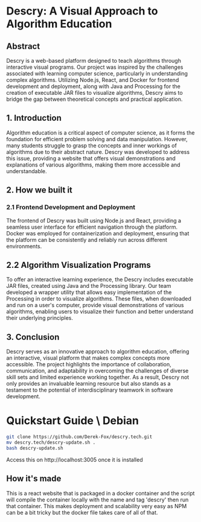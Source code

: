 # Descry: A Visual Approach to Algorithm Education 
## Abstract
Descry is a web-based platform designed to teach algorithms through interactive visual programs. Our project was inspired by the challenges associated with learning computer science, particularly in understanding complex algorithms. Utilizing Node.js, React, and Docker for frontend development and deployment, along with Java and Processing for the creation of executable JAR files to visualize algorithms, Descry aims to bridge the gap between theoretical concepts and practical application. 

## 1. Introduction
Algorithm education is a critical aspect of computer science, as it forms the foundation for efficient problem solving and data manipulation. However, many students struggle to grasp the concepts and inner workings of algorithms due to their abstract nature. Descry was developed to address this issue, providing a website that offers visual demonstrations and explanations of various algorithms, making them more accessible and understandable.

## 2. How we built it
### 2.1 Frontend Development and Deployment
The frontend of Descry was built using Node.js and React, providing a seamless user interface for efficient navigation through the platform. Docker was employed for containerization and deployment, ensuring that the platform can be consistently and reliably run across different environments.

## 2.2 Algorithm Visualization Programs
To offer an interactive learning experience, the Descry includes executable JAR files, created using Java and the Processing library. Our team developed a wrapper utility that allows easy implementation of the Processing in order to visualize algorithms. These files, when downloaded and run on a user's computer, provide visual demonstrations of various algorithms, enabling users to visualize their function and better understand their underlying principles.

## 3. Conclusion
Descry serves as an innovative approach to algorithm education, offering an interactive, visual platform that makes complex concepts more accessible. The project highlights the importance of collaboration, communication, and adaptability in overcoming the challenges of diverse skill sets and limited experience working together. As a result, Descry not only provides an invaluable learning resource but also stands as a testament to the potential of interdisciplinary teamwork in software development.


# Quickstart Guide \ Debian
```bash
git clone https://github.com/Derek-Fox/descry.tech.git
mv descry.tech/descry-update.sh .
bash descry-update.sh
```
Access this on http://localhost:3005 once it is installed

## How it's made
This is a react website that is packaged in a docker container and the script will compile the container locally with the name and tag 'descry' then run that container. This makes deployment and scalability very easy as NPM can be a bit tricky but the docker file takes care of all of that.
